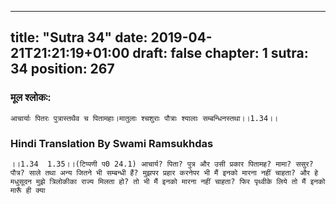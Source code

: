 
---
title: "Sutra 34"
date: 2019-04-21T21:21:19+01:00
draft: false
chapter: 1
sutra: 34
position: 267
---
### मूल श्लोकः:
```
आचार्याः पितरः पुत्रास्तथैव च पितामहाः।मातुलाः श्चशुराः पौत्राः श्यालाः सम्बन्धिनस्तथा।।1.34।।

```

### Hindi Translation By Swami Ramsukhdas
```
।।1.34  1.35।।(टिप्पणी प0 24.1) आचार्य? पिता? पुत्र और उसी प्रकार पितामह? मामा? ससुर? पौत्र? साले तथा अन्य जितने भी सम्बन्धी हैं? मुझपर प्रहार करनेपर भी मैं इनको मारना नहीं चाहता? और हे मधुसूदन मुझे त्रिलोकीका राज्य मिलता हो? तो भी मैं इनको मारना नहीं चाहता? फिर पृथ्वीके लिये तो मैं इनको मारूँ ही क्या

```

